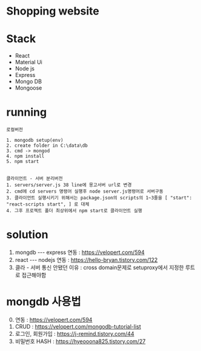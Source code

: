 # Shopping website
# Stack
- React
- Material Ui
- Node js
- Express
- Mongo DB
- Mongoose

# running
```
로컬버전

1. mongodb setup(env)   
2. create folder in C:\data\db 
3. cmd -> mongod
4. npm install 
5. npm start


클라이언트 - 서버 분리버전
1. servers/server.js 38 line에 몽고서버 url로 변경
2. cmd에 cd servers 명령어 실행후 node server.js명령어로 서버구동
3. 클라이언트 실행시키기 위해서는 package.json의 scripts의 1~3줄을 [ "start": "react-scripts start", ] 로 대체
4. 그후 프로젝트 폴더 최상위에서 npm start로 클라이언트 실행
```

# solution
1. mongdb --- express 연동 : https://velopert.com/594
2. react --- nodejs 연동 : https://hello-bryan.tistory.com/122
3. 클라 - 서버 통신 안됐던 이유 : cross domain문제로 setuproxy에서 지정한 루트로 접근해야함

# mongdb  사용법
0. 연동 : https://velopert.com/594
1. CRUD : https://velopert.com/mongodb-tutorial-list
2. 로그인, 회원가입 : https://j-remind.tistory.com/44
3. 비밀번호 HASH : https://hyeooona825.tistory.com/27
